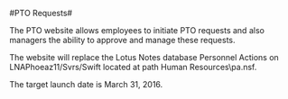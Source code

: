 #PTO Requests#

The PTO website allows employees to initiate PTO requests and also managers the ability to approve and manage these requests.

The website will replace the Lotus Notes database Personnel Actions on LNAPhoeaz11/Svrs/Swift located at path Human Resources\pa.nsf.

The target launch date is March 31, 2016.